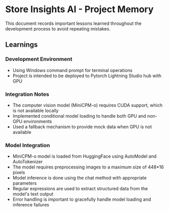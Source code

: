 # Store Insights AI - Project Memory

This document records important lessons learned throughout the development process to avoid repeating mistakes.

## Learnings

### Development Environment
- Using Windows command prompt for terminal operations
- Project is intended to be deployed to Pytorch Lightning Studio hub with GPU

### Integration Notes
- The computer vision model (MiniCPM-o) requires CUDA support, which is not available locally
- Implemented conditional model loading to handle both GPU and non-GPU environments
- Used a fallback mechanism to provide mock data when GPU is not available

### Model Integration
- MiniCPM-o model is loaded from HuggingFace using AutoModel and AutoTokenizer
- The model requires preprocessing images to a maximum size of 448*16 pixels
- Model inference is done using the chat method with appropriate parameters
- Regular expressions are used to extract structured data from the model's text output
- Error handling is important to gracefully handle model loading and inference failures 